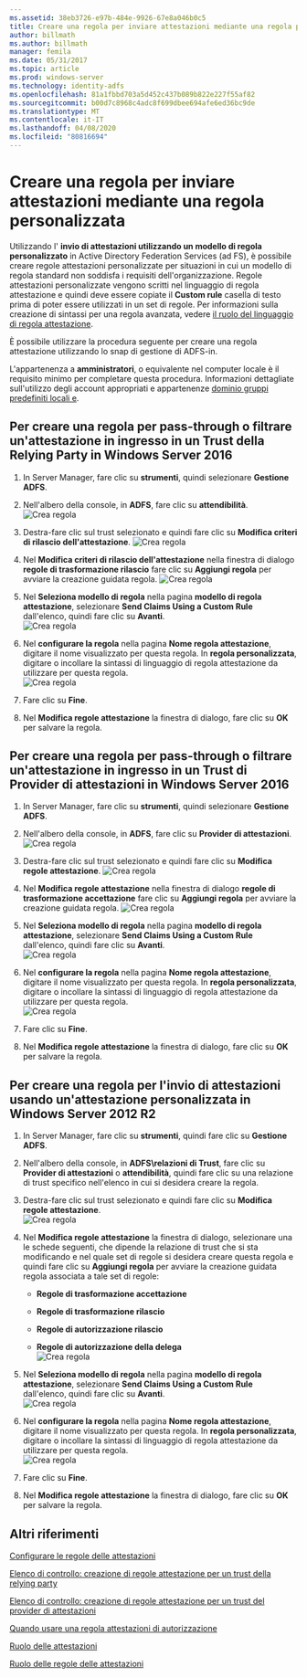 ```yaml
---
ms.assetid: 38eb3726-e97b-484e-9926-67e8a046b0c5
title: Creare una regola per inviare attestazioni mediante una regola personalizzata
author: billmath
ms.author: billmath
manager: femila
ms.date: 05/31/2017
ms.topic: article
ms.prod: windows-server
ms.technology: identity-adfs
ms.openlocfilehash: 81a1fbbd703a5d452c437b089b822e227f55af82
ms.sourcegitcommit: b00d7c8968c4adc8f699dbee694afe6ed36bc9de
ms.translationtype: MT
ms.contentlocale: it-IT
ms.lasthandoff: 04/08/2020
ms.locfileid: "80816694"
---
```

# <a name="create-a-rule-to-send-claims-using-a-custom-rule"></a>Creare una regola per inviare attestazioni mediante una regola personalizzata


Utilizzando l' **invio di attestazioni utilizzando un modello di regola personalizzato** in Active Directory Federation Services (ad FS), è possibile creare regole attestazioni personalizzate per situazioni in cui un modello di regola standard non soddisfa i requisiti dell'organizzazione. Regole attestazioni personalizzate vengono scritti nel linguaggio di regola attestazione e quindi deve essere copiate il **Custom rule** casella di testo prima di poter essere utilizzati in un set di regole. Per informazioni sulla creazione di sintassi per una regola avanzata, vedere [il ruolo del linguaggio di regola attestazione](../../ad-fs/technical-reference/The-Role-of-the-Claim-Rule-Language.md).  
  
È possibile utilizzare la procedura seguente per creare una regola attestazione utilizzando lo snap di gestione di ADFS\-in.  
  
L'appartenenza a **amministratori**, o equivalente nel computer locale è il requisito minimo per completare questa procedura.  Informazioni dettagliate sull'utilizzo degli account appropriati e appartenenze [dominio gruppi predefiniti locali e](https://go.microsoft.com/fwlink/?LinkId=83477).



## <a name="to-create-a-rule-to-pass-through-or-filter-an-incoming-claim-on-a-relying-party-trust-in-windows-server-2016"></a>Per creare una regola per pass-through o filtrare un'attestazione in ingresso in un Trust della Relying Party in Windows Server 2016 

1.  In Server Manager, fare clic su **strumenti**, quindi selezionare **Gestione ADFS**.  
  
2.  Nell'albero della console, in **ADFS**, fare clic su **attendibilità**. 
![Crea regola](media/Create-a-Rule-to-Pass-Through-or-Filter-an-Incoming-Claim/claimrule9.PNG)  
  
3.  Destra\-fare clic sul trust selezionato e quindi fare clic su **Modifica criteri di rilascio dell'attestazione**.
![Crea regola](media/Create-a-Rule-to-Pass-Through-or-Filter-an-Incoming-Claim/claimrule10.PNG)   
  
4.  Nel **Modifica criteri di rilascio dell'attestazione** nella finestra di dialogo **regole di trasformazione rilascio** fare clic su **Aggiungi regola** per avviare la creazione guidata regola. 
![Crea regola](media/Create-a-Rule-to-Pass-Through-or-Filter-an-Incoming-Claim/claimrule11.PNG)    

5.  Nel **Seleziona modello di regola** nella pagina **modello di regola attestazione**, selezionare **Send Claims Using a Custom Rule** dall'elenco, quindi fare clic su **Avanti**.  
![Crea regola](media/Create-a-Rule-to-Send-Claims-Using-a-Custom-Rule/custom3.PNG)   
  
6.  Nel **configurare la regola** nella pagina **Nome regola attestazione**, digitare il nome visualizzato per questa regola. In **regola personalizzata**, digitare o incollare la sintassi di linguaggio di regola attestazione da utilizzare per questa regola.  
![Crea regola](media/Create-a-Rule-to-Send-Claims-Using-a-Custom-Rule/custom4.PNG)     

7.  Fare clic su **Fine**.  
  
8.  Nel **Modifica regole attestazione** la finestra di dialogo, fare clic su **OK** per salvare la regola.   
  
## <a name="to-create-a-rule-to-pass-through-or-filter-an-incoming-claim-on-a-claims-provider-trust-in-windows-server-2016"></a>Per creare una regola per pass-through o filtrare un'attestazione in ingresso in un Trust di Provider di attestazioni in Windows Server 2016 
  
1.  In Server Manager, fare clic su **strumenti**, quindi selezionare **Gestione ADFS**.  
  
2.  Nell'albero della console, in **ADFS**, fare clic su **Provider di attestazioni**. 
![Crea regola](media/Create-a-Rule-to-Pass-Through-or-Filter-an-Incoming-Claim/claimrule1.PNG)  
  
3.  Destra\-fare clic sul trust selezionato e quindi fare clic su **Modifica regole attestazione**.
![Crea regola](media/Create-a-Rule-to-Pass-Through-or-Filter-an-Incoming-Claim/claimrule2.PNG)   
  
4.  Nel **Modifica regole attestazione** nella finestra di dialogo **regole di trasformazione accettazione** fare clic su **Aggiungi regola** per avviare la creazione guidata regola.
![Crea regola](media/Create-a-Rule-to-Pass-Through-or-Filter-an-Incoming-Claim/claimrule3.PNG)    

5.  Nel **Seleziona modello di regola** nella pagina **modello di regola attestazione**, selezionare **Send Claims Using a Custom Rule** dall'elenco, quindi fare clic su **Avanti**.  
![Crea regola](media/Create-a-Rule-to-Send-Claims-Using-a-Custom-Rule/custom3.PNG)   
  
6.  Nel **configurare la regola** nella pagina **Nome regola attestazione**, digitare il nome visualizzato per questa regola. In **regola personalizzata**, digitare o incollare la sintassi di linguaggio di regola attestazione da utilizzare per questa regola.  
![Crea regola](media/Create-a-Rule-to-Send-Claims-Using-a-Custom-Rule/custom4.PNG)     

7.  Fare clic su **Fine**.  
  
8.  Nel **Modifica regole attestazione** la finestra di dialogo, fare clic su **OK** per salvare la regola.   

















   
  
## <a name="to-create-a-rule-to-send-claims-by-using-a-custom-claim-in-windows-server-2012-r2"></a>Per creare una regola per l'invio di attestazioni usando un'attestazione personalizzata in Windows Server 2012 R2 
  
1.  In Server Manager, fare clic su **strumenti**, quindi fare clic su **Gestione ADFS**.  
  
2.  Nell'albero della console, in **ADFS\\relazioni di Trust**, fare clic su **Provider di attestazioni** o **attendibilità**, quindi fare clic su una relazione di trust specifico nell'elenco in cui si desidera creare la regola.  
  
3.  Destra\-fare clic sul trust selezionato e quindi fare clic su **Modifica regole attestazione**.  
![Crea regola](media/Create-a-Rule-to-Pass-Through-or-Filter-an-Incoming-Claim/claimrule6.PNG) 
  
4.  Nel **Modifica regole attestazione** la finestra di dialogo, selezionare una le schede seguenti, che dipende la relazione di trust che si sta modificando e nel quale set di regole si desidera creare questa regola e quindi fare clic su **Aggiungi regola** per avviare la creazione guidata regola associata a tale set di regole:  
  
    -   **Regole di trasformazione accettazione**  
  
    -   **Regole di trasformazione rilascio**  
  
    -   **Regole di autorizzazione rilascio**  
  
    -   **Regole di autorizzazione della delega**  
![Crea regola](media/Create-a-Rule-to-Permit-All-Users/permitall5.PNG)
  
5.  Nel **Seleziona modello di regola** nella pagina **modello di regola attestazione**, selezionare **Send Claims Using a Custom Rule** dall'elenco, quindi fare clic su **Avanti**.  
![Crea regola](media/Create-a-Rule-to-Send-Claims-Using-a-Custom-Rule/custom1.PNG)   
  
6.  Nel **configurare la regola** nella pagina **Nome regola attestazione**, digitare il nome visualizzato per questa regola. In **regola personalizzata**, digitare o incollare la sintassi di linguaggio di regola attestazione da utilizzare per questa regola.  
![Crea regola](media/Create-a-Rule-to-Send-Claims-Using-a-Custom-Rule/custom2.PNG)     

7.  Fare clic su **Fine**.  
  
8.  Nel **Modifica regole attestazione** la finestra di dialogo, fare clic su **OK** per salvare la regola.  

## <a name="additional-references"></a>Altri riferimenti 
[Configurare le regole delle attestazioni](Configure-Claim-Rules.md)  
 
[Elenco di controllo: creazione di regole attestazione per un trust della relying party](https://technet.microsoft.com/library/ee913578.aspx)  

[Elenco di controllo: creazione di regole attestazione per un trust del provider di attestazioni](https://technet.microsoft.com/library/ee913564.aspx)  
  
[Quando usare una regola attestazioni di autorizzazione](../../ad-fs/technical-reference/When-to-Use-an-Authorization-Claim-Rule.md)  

[Ruolo delle attestazioni](../../ad-fs/technical-reference/The-Role-of-Claims.md)  
  
[Ruolo delle regole delle attestazioni](../../ad-fs/technical-reference/The-Role-of-Claim-Rules.md) 
